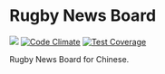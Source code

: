 # Rugby News Board

[![](https://api.travis-ci.org/rugby-board/rugby-board.svg?branch=master)](https://travis-ci.org/rugby-board/rugby-board)
[![Code Climate](https://codeclimate.com/github/rugby-board/rugby-board/badges/gpa.svg)](https://codeclimate.com/github/rugby-board/rugby-board)
[![Test Coverage](https://codeclimate.com/github/rugby-board/rugby-board/badges/coverage.svg)](https://codeclimate.com/github/rugby-board/rugby-board/coverage)

Rugby News Board for Chinese.
